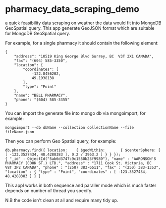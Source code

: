 # pharmacy_data_scraping_demo
a quick feasibility data scraping on weather the data would fit into MongoDB GeoSpatial query.
This app generate GeoJSON format which are suitable for MongoDB GeoSpatial query.

For example, for a single pharmacy it should contain the following element:

```
{
    "address": "10519 King George Blvd Surrey, BC  V3T 2X1 CANADA",
    "fax": "(604) 585-3350",
    "location": {
        "coordinates": [
            -122.8456202,
            49.1938138
        ],
        "type": "Point"
    },
    "name": "BELL PHARMACY",
    "phone": "(604) 585-3355"
}
````

You can import the generate file into mongo db via mongoimport, for example:
```
mongoimport --db dbName --collection collectionName --file fileName.json 
```

Then you can perform Geo Spatial query, for example:

```
db.pharmacy.find({ location:    { $geoWithin:       { $centerSphere: [ [ -123.3527434, 48.4288383 ], 0.2 / 3963.2 ] } } });
{ "_id" : ObjectId("5ab6d3747c9c1550b23f9989"), "name" : "AARONSON'S PHARMACY (COOK ST.) LTD.", "address" : "1711 Cook St. Victoria, BC  V8T 3P2 CANADA", "phone" : "(250) 383-6511", "fax" : "(250) 383-1353", "location" : { "type" : "Point", "coordinates" : [ -123.3527434, 48.4288383 ] } }
```

This appl works in both sequence and paraller mode which is much faster depends on number of thread you specify.

N.B the code isn't clean at all and require many tidy up.

